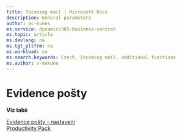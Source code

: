 ```yaml
---
title: Incoming mail | Microsoft Docs
description: General parameters
author: ac-kunes
ms.service: dynamics365-business-central
ms.topic: article
ms.devlang: na
ms.tgt_pltfrm: na
ms.workload: na
ms.search.keywords: Czech, Incoming mail, additional functions
ms.author: v-makune
---
```

# Evidence pošty

**Viz také**

[Evidence pošty - nastavení](ac-incoming-mail-setup.md)  
[Productivity Pack](ac-productivity-pack.md)
